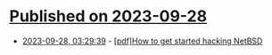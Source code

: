 # [Published on 2023-09-28](index.md)

* [2023-09-28, 03:29:39](https://lobste.rs/s/ijwygq/pdf_how_get_started_hacking_netbsd) - [[pdf]How to get started hacking NetBSD](https://2023.eurobsdcon.org/slides/eurobsdcon2023-taylor_campbell-getstarted.pdf)
